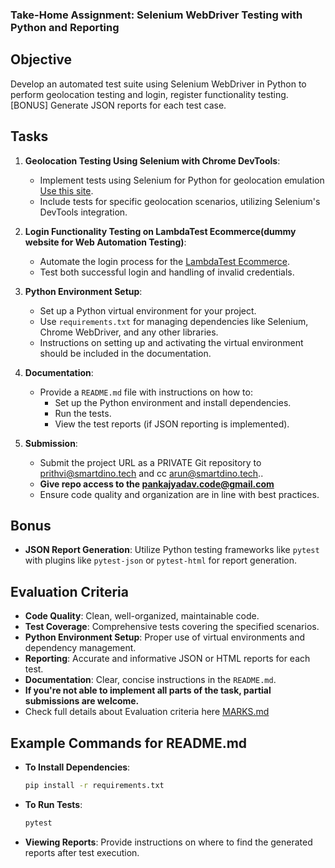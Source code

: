 ### Take-Home Assignment: Selenium WebDriver Testing with Python and Reporting

## Objective

Develop an automated test suite using Selenium WebDriver in Python to perform geolocation testing and login, register functionality testing. [BONUS] Generate JSON reports for each test case.

## Tasks

1. **Geolocation Testing Using Selenium with Chrome DevTools**:

   - Implement tests using Selenium for Python for geolocation emulation [Use this site](https://my-location.org).
   - Include tests for specific geolocation scenarios, utilizing Selenium's DevTools integration.

2. **Login Functionality Testing on LambdaTest Ecommerce(dummy website for Web Automation Testing)**:

   - Automate the login process for the [LambdaTest Ecommerce](https://ecommerce-playground.lambdatest.io/index.php?route=account/login).
   - Test both successful login and handling of invalid credentials.

3. **Python Environment Setup**:

   - Set up a Python virtual environment for your project.
   - Use `requirements.txt` for managing dependencies like Selenium, Chrome WebDriver, and any other libraries.
   - Instructions on setting up and activating the virtual environment should be included in the documentation.

4. **Documentation**:

   - Provide a `README.md` file with instructions on how to:
     - Set up the Python environment and install dependencies.
     - Run the tests.
     - View the test reports (if JSON reporting is implemented).

5. **Submission**:
   - Submit the project URL as a PRIVATE Git repository to prithvi@smartdino.tech and cc arun@smartdino.tech..
   - **Give repo access to the pankajyadav.code@gmail.com**
   - Ensure code quality and organization are in line with best practices.

## Bonus

- **JSON Report Generation**: Utilize Python testing frameworks like `pytest` with plugins like `pytest-json` or `pytest-html` for report generation.

## Evaluation Criteria

- **Code Quality**: Clean, well-organized, maintainable code.
- **Test Coverage**: Comprehensive tests covering the specified scenarios.
- **Python Environment Setup**: Proper use of virtual environments and dependency management.
- **Reporting**: Accurate and informative JSON or HTML reports for each test.
- **Documentation**: Clear, concise instructions in the `README.md`.
- **If you're not able to implement all parts of the task, partial submissions are welcome.**
- Check full details about Evaluation criteria here [MARKS.md](MARKS.md)

## Example Commands for README.md

- **To Install Dependencies**:

  ```bash
  pip install -r requirements.txt
  ```

- **To Run Tests**:

  ```bash
  pytest
  ```

- **Viewing Reports**:
  Provide instructions on where to find the generated reports after test execution.
